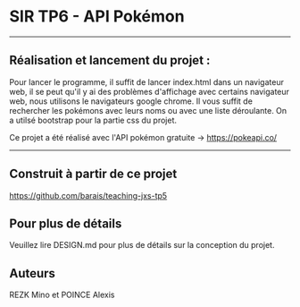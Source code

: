 # SIR TP6 - API Pokémon 

---
Réalisation et lancement du projet :
---
Pour lancer le programme, il suffit de lancer index.html dans un navigateur web, il se peut qu'il y ai des problèmes d'affichage avec certains navigateur web, nous utilisons le navigateurs google chrome. 
Il vous suffit de rechercher les pokémons avec leurs noms ou avec une liste déroulante.
On a utilsé bootstrap pour la partie css du projet.

Ce projet a été réalisé avec l'API pokémon gratuite -> https://pokeapi.co/

---
Construit à partir de ce projet
---
https://github.com/barais/teaching-jxs-tp5

Pour plus de détails
---
Veuillez lire DESIGN.md pour plus de détails sur la conception du projet.

Auteurs
---
REZK Mino et POINCE Alexis
